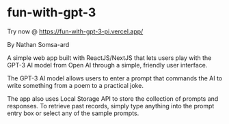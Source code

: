 # fun-with-gpt-3

Try now @ https://fun-with-gpt-3-pi.vercel.app/ 

By Nathan Somsa-ard

A simple web app built with ReactJS/NextJS that lets users play with the GPT-3 AI model from Open AI through a simple, friendly user interface.

The GPT-3 AI model allows users to enter a prompt that commands the AI to write something from a poem to a practical joke. 

The app also uses Local Storage API to store the collection of prompts and responses. To retrieve past records, simply type anything into the prompt entry box or select any of the sample prompts.